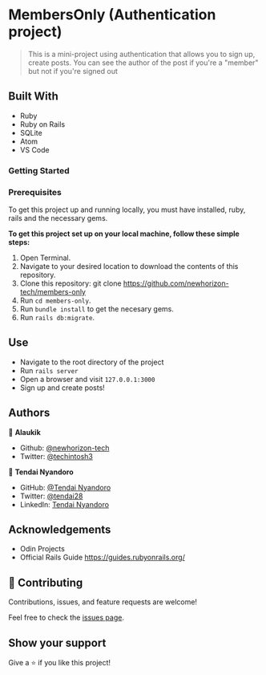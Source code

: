 # MembersOnly (Authentication project)

> This is a mini-project using authentication that allows you to sign up, create posts. You can see the author of the post if you're a "member" but not if you're signed out


## Built With

- Ruby
- Ruby on Rails
- SQLite
- Atom
- VS Code

### Getting Started

### Prerequisites

To get this project up and running locally, you must have installed, ruby, rails and the necessary gems.

**To get this project set up on your local machine, follow these simple steps:**

1. Open Terminal.
2. Navigate to your desired location to download the contents of this repository.
3. Clone this repository: git clone https://github.com/newhorizon-tech/members-only
4. Run ```cd members-only```.
5. Run ```bundle install``` to get the necesary gems.
6. Run `rails db:migrate`.

## Use

- Navigate to the root directory of the project
- Run `rails server`
- Open a browser and visit `127.0.0.1:3000`
- Sign up and create posts!


## Authors

👤 **Alaukik**

- Github: [@newhorizon-tech](https://github.com/newhorizon-tech)
- Twitter: [@techintosh3](https://twitter.com/techintosh3)

👤 **Tendai Nyandoro**

- GitHub: [@Tendai Nyandoro](https://github.com/tnyandoro)
- Twitter: [@tendai28](https://twitter.com/tendai28)
- LinkedIn: [Tendai Nyandoro](https://www.linkedin.com/in/tendai-nyandoro/)

## Acknowledgements

- Odin Projects
- Official Rails Guide https://guides.rubyonrails.org/

## 🤝 Contributing

Contributions, issues, and feature requests are welcome!

Feel free to check the [issues page](https://github.com/newhorizon-tech/members-only/issues).

## Show your support

Give a ⭐️ if you like this project!

